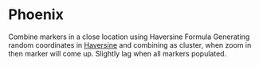 # Phoenix
Combine markers in a close location using Haversine Formula
Generating random coordinates in [Haversine](https://github.com/alenave/Haversine) and combining as cluster, when zoom in then marker will come up. Slightly lag when all markers populated.
